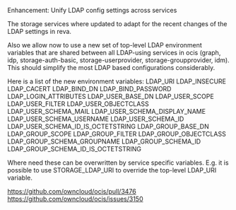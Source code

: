 Enhancement: Unify LDAP config settings across services

The storage services where updated to adapt for the recent changes of the LDAP
settings in reva.

Also we allow now to use a new set of top-level LDAP environment variables that
are shared between all LDAP-using services in ocis (graph, idp,
storage-auth-basic, storage-userprovider, storage-groupprovider, idm). This
should simplify the most LDAP based configurations considerably.

Here is a list of the new environment variables:
LDAP_URI
LDAP_INSECURE
LDAP_CACERT
LDAP_BIND_DN
LDAP_BIND_PASSWORD
LDAP_LOGIN_ATTRIBUTES
LDAP_USER_BASE_DN
LDAP_USER_SCOPE
LDAP_USER_FILTER
LDAP_USER_OBJECTCLASS
LDAP_USER_SCHEMA_MAIL
LDAP_USER_SCHEMA_DISPLAY_NAME
LDAP_USER_SCHEMA_USERNAME
LDAP_USER_SCHEMA_ID
LDAP_USER_SCHEMA_ID_IS_OCTETSTRING
LDAP_GROUP_BASE_DN
LDAP_GROUP_SCOPE
LDAP_GROUP_FILTER
LDAP_GROUP_OBJECTCLASS
LDAP_GROUP_SCHEMA_GROUPNAME
LDAP_GROUP_SCHEMA_ID
LDAP_GROUP_SCHEMA_ID_IS_OCTETSTRING

Where need these can be overwritten by service specific variables. E.g. it is possible
to use STORAGE_LDAP_URI to override the top-level LDAP_URI variable.

https://github.com/owncloud/ocis/pull/3476
https://github.com/owncloud/ocis/issues/3150
